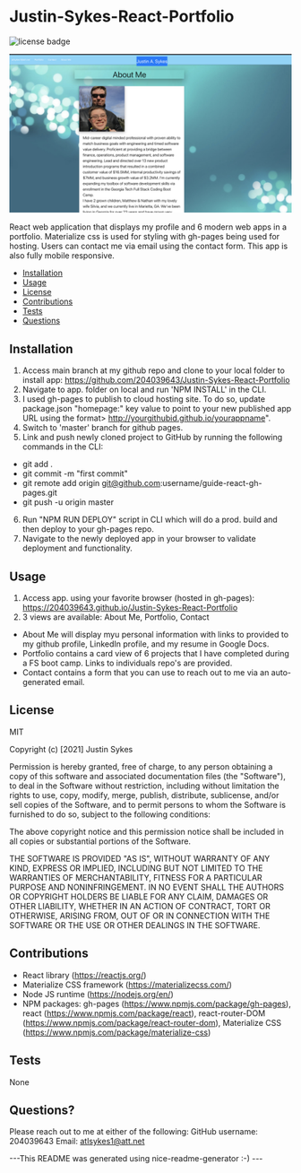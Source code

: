 # Justin-Sykes-React-Portfolio

![license badge](https://img.shields.io/badge/license-MIT-brightgreen)

![App screenshot](./src/Assets/Images/react-portfolio-screenshot.png)

React web application that displays my profile and 6 modern web apps in a portfolio. Materialize css is used for styling with gh-pages being used for hosting. Users can contact me via email using the contact form. This app is also fully mobile responsive.
    
- [Installation](#installation)
- [Usage](#usage)
- [License](#license)
- [Contributions](#contributions)
- [Tests](#test)
- [Questions](#questions)
    
## Installation
    
1. Access main branch at my github repo and clone to your local folder to install app: https://github.com/204039643/Justin-Sykes-React-Portfolio
2. Navigate to app. folder on local and run 'NPM INSTALL' in the CLI.
3. I used gh-pages to publish to cloud hosting site. To do so, update package.json "homepage:" key value to point to your new published app URL using the format> http://yourgithubid.github.io/yourappname".
4. Switch to 'master' branch for github pages.
5. Link and push newly cloned project to GitHub by running the following commands in the CLI:
- git add .
- git commit -m "first commit"
- git remote add origin git@github.com:username/guide-react-gh-pages.git
- git push -u origin master
6. Run "NPM RUN DEPLOY" script in CLI which will do a prod. build and then deploy to your gh-pages repo.
7. Navigate to the newly deployed app in your browser to validate deployment and functionality.

    
## Usage
    
1. Access app. using your favorite browser (hosted in gh-pages): https://204039643.github.io/Justin-Sykes-React-Portfolio
2. 3 views are available: About Me, Portfolio, Contact
- About Me will display myu personal information with links to provided to my github profile, LinkedIn profile, and my resume in Google Docs.
- Portfolio contains a card view of 6 projects that I have completed during a FS boot camp. Links to individuals repo's are provided.
- Contact contains a form that you can use to reach out to me via an auto-generated email.
    
## License
    
MIT
    
Copyright (c) [2021] Justin Sykes
    
Permission is hereby granted, free of charge, to any person obtaining a copy
of this software and associated documentation files (the "Software"), to deal
in the Software without restriction, including without limitation the rights
to use, copy, modify, merge, publish, distribute, sublicense, and/or sell
copies of the Software, and to permit persons to whom the Software is
furnished to do so, subject to the following conditions:
    
The above copyright notice and this permission notice shall be included in all
copies or substantial portions of the Software.
    
THE SOFTWARE IS PROVIDED "AS IS", WITHOUT WARRANTY OF ANY KIND, EXPRESS OR
IMPLIED, INCLUDING BUT NOT LIMITED TO THE WARRANTIES OF MERCHANTABILITY,
FITNESS FOR A PARTICULAR PURPOSE AND NONINFRINGEMENT. IN NO EVENT SHALL THE
AUTHORS OR COPYRIGHT HOLDERS BE LIABLE FOR ANY CLAIM, DAMAGES OR OTHER
LIABILITY, WHETHER IN AN ACTION OF CONTRACT, TORT OR OTHERWISE, ARISING FROM,
OUT OF OR IN CONNECTION WITH THE SOFTWARE OR THE USE OR OTHER DEALINGS IN THE
SOFTWARE.
    
## Contributions
    
- React library (https://reactjs.org/)
- Materialize CSS framework (https://materializecss.com/)
- Node JS runtime (https://nodejs.org/en/)
- NPM packages: gh-pages (https://www.npmjs.com/package/gh-pages), react (https://www.npmjs.com/package/react), react-router-DOM (https://www.npmjs.com/package/react-router-dom), Materialize CSS (https://www.npmjs.com/package/materialize-css)
    
## Tests
    
None
    
## Questions?
Please reach out to me at either of the following:
GitHub username: 204039643
Email: atlsykes1@att.net
    
    
 ---This README was generated using nice-readme-generator :-) ---